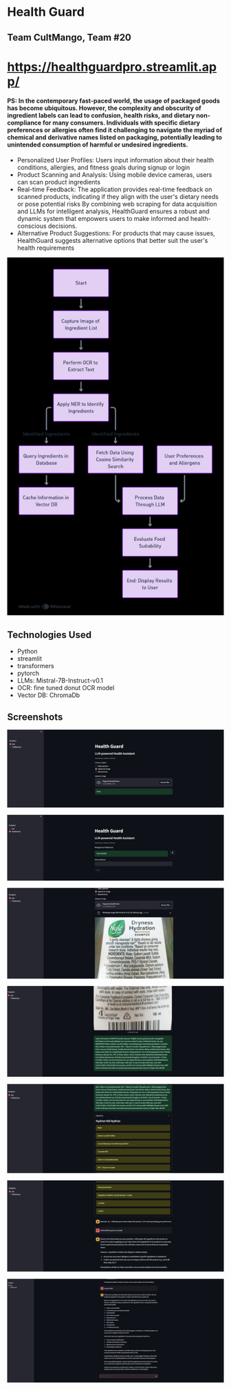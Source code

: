 # Health Guard
## Team CultMango, Team #20

# https://healthguardpro.streamlit.app/


#### PS: In the contemporary fast-paced world, the usage of packaged goods has become ubiquitous. However, the complexity and obscurity of ingredient labels can lead to confusion, health risks, and dietary non-compliance for many consumers. Individuals with specific dietary preferences or allergies often find it challenging to navigate the myriad of chemical and derivative names listed on packaging, potentially leading to unintended consumption of harmful or undesired ingredients.

- Personalized User Profiles: Users input information about their health conditions, allergies, and fitness goals during signup or login
- Product Scanning and Analysis: Using mobile device cameras, users can scan product ingredients
- Real-time Feedback: The application provides real-time feedback on scanned products, indicating if they align with the user's dietary needs or pose potential risks
By combining web scraping for data acquisition and LLMs for intelligent analysis, HealthGuard ensures a robust and dynamic system that empowers users to make informed and health-conscious decisions.
- Alternative Product Suggestions: For products that may cause issues, HealthGuard suggests alternative options that better suit the user's health requirements

![flowchart.jpeg](flowchart.jpeg)

## Technologies Used
- Python
- streamlit
- transformers
- pytorch
- LLMs: Mistral-7B-Instruct-v0.1
- OCR: fine tuned donut OCR model
- Vector DB: ChromaDb

## Screenshots

![/WhatsApp Image 2024-04-07 at 06.57.59.jpeg](ss%2FWhatsApp%20Image%202024-04-07%20at%2006.57.59.jpeg)

![WhatsApp Image 2024-04-07 at 06.57.59 (1).jpeg](ss%2FWhatsApp%20Image%202024-04-07%20at%2006.57.59%20%281%29.jpeg)

![WhatsApp Image 2024-04-07 at 06.57.59 (2).jpeg](ss%2FWhatsApp%20Image%202024-04-07%20at%2006.57.59%20%282%29.jpeg)

![WhatsApp Image 2024-04-07 at 06.58.00.jpeg](ss%2FWhatsApp%20Image%202024-04-07%20at%2006.58.00.jpeg)

![WhatsApp Image 2024-04-07 at 06.58.00 (1).jpeg](ss%2FWhatsApp%20Image%202024-04-07%20at%2006.58.00%20%281%29.jpeg)

![WhatsApp Image 2024-04-07 at 06.58.20.jpeg](ss%2FWhatsApp%20Image%202024-04-07%20at%2006.58.20.jpeg)

![WhatsApp Image 2024-04-07 at 06.59.33.jpeg](ss%2FWhatsApp%20Image%202024-04-07%20at%2006.59.33.jpeg)
